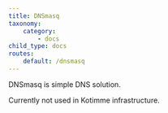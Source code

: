 ```yaml
---
title: DNSmasq
taxonomy:
    category:
        - docs
child_type: docs
routes:
    default: /dnsmasq
---
```


DNSmasq is simple DNS solution.

Currently not used in Kotimme infrastructure.